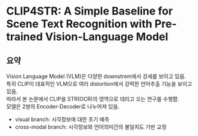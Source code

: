 # CLIP4STR: A Simple Baseline for Scene Text Recognition with Pre-trained Vision-Language Model

## 요약
Vision Language Model (VLM)은 다양한 downstrem에서 강세를 보이고 있음.   
특히 CLIP이 대표적인 VLM으로 여러 distortion에서 강력한 언어추출 기능을 보이고 있음.  
따라서 본 논문에서 CLIP을 STR(OCR)의 영역으로 데리고 오는 연구를 수행함.  
모델은 2쌍의 Encoder-Decoder로 나누어져 있음.  
- visual branch: 시각정보에 대한 초기 예측
- cross-modal branch: 시각정보와 언어의미간의 불일치도 기반 교정

## 

